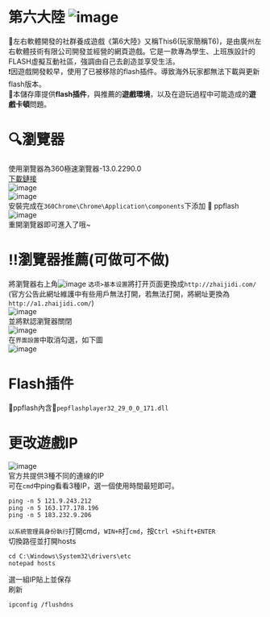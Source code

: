 # 第六大陸 ![image](https://github.com/Yueem/T6/assets/116643627/5f52a757-f56a-4552-8902-50848b0d5920)  
:bell:左右軟體開發的社群養成遊戲《第6大陸》又稱This6(玩家簡稱T6)，是由廣州左右軟體技術有限公司開發並經營的網頁遊戲。它是一款專為學生、上班族設計的FLASH虛擬互動社區，強調由自己去創造並享受生活。  
:exclamation:因遊戲開發較早，使用了已被移除的flash插件。導致海外玩家都無法下載與更新flash版本。  
:file_folder:本儲存庫提供**flash插件**，與推薦的**遊戲環境**，以及在遊玩過程中可能造成的**遊戲卡頓**問題。  
# :mag:瀏覽器  
使用瀏覽器為360極速瀏覽器-13.0.2290.0  
[下載鏈接](https://down.360safe.com/cse/360cse_13.0.2290.0.exe)  
![image](https://github.com/Yueem/-/assets/116643627/4b94be47-a7af-40d1-8d1f-742aee350a0c)  
![image](https://github.com/Yueem/-/assets/116643627/85a55fc2-7e5e-40f1-ae40-2bdb5c502e71)  
安裝完成在`360Chrome\Chrome\Application\components`下添加 :open_file_folder: ppflash  
![image](https://github.com/Yueem/T6/assets/116643627/addc1476-806a-47c8-a788-d4f19c14e76c)  
重開瀏覽器即可進入了哦~  


  
# :bangbang:瀏覽器推薦(可做可不做)  
將瀏覽器右上角![image](https://github.com/Yueem/T6/assets/116643627/2c6782d4-8854-42a0-bcbd-caa5627119ad)
`选项>基本设置`將打开页面更換成```http://zhaijidi.com/```  
(官方公告此網址維護中有些用戶無法打開，若無法打開，將網址更換為```http://a1.zhaijidi.com/```)  
![image](https://github.com/Yueem/T6/assets/116643627/51b8ab94-2400-4e6d-9671-0f8a64a1a665)  
並將默認瀏覽器關閉  
![image](https://github.com/Yueem/T6/assets/116643627/3b1ab840-7310-470a-a425-4a3814ea36e6)  
在`界面設置`中取消勾選，如下圖  
![image](https://github.com/Yueem/T6/assets/116643627/e6a6a1b5-42d2-4b68-a9d4-ae000b940219)  
# Flash插件  
:open_file_folder:ppflash內含:electric_plug:`pepflashplayer32_29_0_0_171.dll`  
# 更改遊戲IP  
![image](https://github.com/Yueem/T6/assets/116643627/ce3bd632-c3b0-4c0b-9326-e6faa075c8e5)  
官方共提供3種不同的連線的IP  
可在`cmd`中ping看看3種IP，選一個使用時間最短即可。
```
ping -n 5 121.9.243.212
ping -n 5 163.177.178.196  
ping -n 5 183.232.9.206  
```  
`以系統管理員身份執行`打開cmd，`WIN+R`打`cmd`，按`Ctrl +Shift+ENTER`  
切換路徑並打開hosts  
```
cd C:\Windows\System32\drivers\etc
notepad hosts  
```
選一組IP貼上並保存  
刷新  
```
ipconfig /flushdns  
```  
